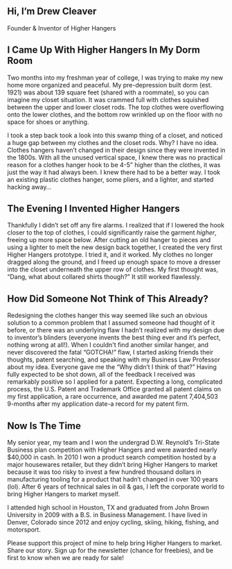 ## Hi, I’m Drew Cleaver
Founder & Inventor of Higher Hangers

## I Came Up With Higher Hangers In My Dorm Room

Two months into my freshman year of college, I was trying to make my new home more organized and peaceful. My pre-depression built dorm (est. 1921) was about 139 square feet (shared with a roommate), so you can imagine my closet situation. It was crammed full with clothes squished between the upper and lower closet rods. The top clothes were overflowing onto the lower clothes, and the bottom row wrinkled up on the floor with no space for shoes or anything. 

I took a step back took a look into this swamp thing of a closet, and noticed a huge gap between my clothes and the closet rods. Why? I have no idea. Clothes hangers haven’t changed in their design since they were invented in the 1800s. With all the unused vertical space, I knew there was no practical reason for a clothes hanger hook to be 4-5” higher than the clothes, it was just the way it had always been. I knew there had to be a better way. I took an existing plastic clothes hanger, some pliers, and a lighter, and started hacking away…

## The Evening I Invented Higher Hangers

Thankfully I didn’t set off any fire alarms. I realized that if I lowered the hook closer to the top of clothes, I could significantly raise the garment *higher*, freeing up more space below. After cutting an old hanger to pieces and using a lighter to melt the new design back together, I created the very first Higher Hangers prototype. I tried it, and it worked. My clothes no longer dragged along the ground, and I freed up enough space to move a dresser into the closet underneath the upper row of clothes. My first thought was, “Dang, what about collared shirts though?” It still worked flawlessly. 

## How Did Someone Not Think of This Already?

Redesigning the clothes hanger this way seemed like such an obvious solution to a common problem that I assumed someone had thought of it before, or there was an underlying flaw I hadn’t realized with my design due to inventor’s blinders (everyone invents the best thing ever and it’s perfect, nothing wrong at all!). When I couldn't find another similar hanger, and never discovered the fatal “GOTCHA!” flaw, I started asking friends their thoughts, patent searching, and speaking with my Business Law Professor about my idea. Everyone gave me the “Why didn’t I think of that?” Having fully expected to be shot down, all of the feedback I received was remarkably positive so I applied for a patent. Expecting a long, complicated process, the U.S. Patent and Trademark Office granted all patent claims on my first application, a rare occurrence, and awarded me patent 7,404,503 9-months after my application date-a record for my patent firm. 

## Now Is The Time

My senior year, my team and I won the undergrad D.W. Reynold’s Tri-State Business plan competition with Higher Hangers and were awarded nearly $40,000 in cash. In 2010 I won a product search competition hosted by a major housewares retailer, but they didn’t bring Higher Hangers to market because it was too risky to invest a few hundred thousand dollars in manufacturing tooling for a product that hadn’t changed in over 100 years (lol). After 6 years of technical sales in oil & gas, I left the corporate world to bring Higher Hangers to market myself. 

I attended high school in Houston, TX and graduated from John Brown University in 2009 with a B.S. in Business Management. I have lived in Denver, Colorado since 2012 and enjoy cycling, skiing, hiking, fishing, and motorsport. 

Please support this project of mine to help bring Higher Hangers to market. Share our story. Sign up for the newsletter (chance for freebies), and be first to know when we are ready for sale!